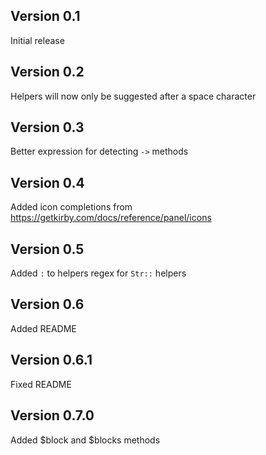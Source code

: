 ## Version 0.1

Initial release

## Version 0.2

Helpers will now only be suggested after a space character

## Version 0.3

Better expression for detecting `->` methods

## Version 0.4

Added icon completions from https://getkirby.com/docs/reference/panel/icons

## Version 0.5

Added `:` to helpers regex for `Str::` helpers

## Version 0.6

Added README

## Version 0.6.1

Fixed README

## Version 0.7.0

Added $block and $blocks methods